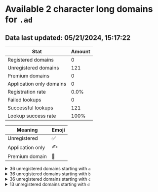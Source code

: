 # Available 2 character long domains for `.ad`

## Data last updated: 05/21/2024, 15:17:22

|Stat|Amount|
|--|--|
|Registered domains|0|
|Unregistered domains|121|
|Premium domains|0|
|Application only domains|0|
|Registration rate|0.0%|
|Failed lookups|0|
|Successful lookups|121|
|Lookup success rate|100%|


|Meaning|Emoji|
|--|--|
|Unregistered|:white_check_mark:|
|Application only|:writing_hand:|
|Premium domain|:gem:|

<details>
<summary>36 unregistered domains starting with <bold><code>a</code></bold></summary>

|Type|Domain|
|--|--|
|:white_check_mark:|`a0.ad`|
|:white_check_mark:|`a1.ad`|
|:white_check_mark:|`a2.ad`|
|:white_check_mark:|`a3.ad`|
|:white_check_mark:|`a4.ad`|
|:white_check_mark:|`a5.ad`|
|:white_check_mark:|`a6.ad`|
|:white_check_mark:|`a7.ad`|
|:white_check_mark:|`a8.ad`|
|:white_check_mark:|`a9.ad`|
|:white_check_mark:|`aa.ad`|
|:white_check_mark:|`ab.ad`|
|:white_check_mark:|`ac.ad`|
|:white_check_mark:|`ad.ad`|
|:white_check_mark:|`ae.ad`|
|:white_check_mark:|`af.ad`|
|:white_check_mark:|`ag.ad`|
|:white_check_mark:|`ah.ad`|
|:white_check_mark:|`ai.ad`|
|:white_check_mark:|`aj.ad`|
|:white_check_mark:|`ak.ad`|
|:white_check_mark:|`al.ad`|
|:white_check_mark:|`am.ad`|
|:white_check_mark:|`an.ad`|
|:white_check_mark:|`ao.ad`|
|:white_check_mark:|`ap.ad`|
|:white_check_mark:|`aq.ad`|
|:white_check_mark:|`ar.ad`|
|:white_check_mark:|`as.ad`|
|:white_check_mark:|`at.ad`|
|:white_check_mark:|`au.ad`|
|:white_check_mark:|`av.ad`|
|:white_check_mark:|`aw.ad`|
|:white_check_mark:|`ax.ad`|
|:white_check_mark:|`ay.ad`|
|:white_check_mark:|`az.ad`|
</details>
<details>
<summary>36 unregistered domains starting with <bold><code>b</code></bold></summary>

|Type|Domain|
|--|--|
|:white_check_mark:|`b0.ad`|
|:white_check_mark:|`b1.ad`|
|:white_check_mark:|`b2.ad`|
|:white_check_mark:|`b3.ad`|
|:white_check_mark:|`b4.ad`|
|:white_check_mark:|`b5.ad`|
|:white_check_mark:|`b6.ad`|
|:white_check_mark:|`b7.ad`|
|:white_check_mark:|`b8.ad`|
|:white_check_mark:|`b9.ad`|
|:white_check_mark:|`ba.ad`|
|:white_check_mark:|`bb.ad`|
|:white_check_mark:|`bc.ad`|
|:white_check_mark:|`bd.ad`|
|:white_check_mark:|`be.ad`|
|:white_check_mark:|`bf.ad`|
|:white_check_mark:|`bg.ad`|
|:white_check_mark:|`bh.ad`|
|:white_check_mark:|`bi.ad`|
|:white_check_mark:|`bj.ad`|
|:white_check_mark:|`bk.ad`|
|:white_check_mark:|`bl.ad`|
|:white_check_mark:|`bm.ad`|
|:white_check_mark:|`bn.ad`|
|:white_check_mark:|`bo.ad`|
|:white_check_mark:|`bp.ad`|
|:white_check_mark:|`bq.ad`|
|:white_check_mark:|`br.ad`|
|:white_check_mark:|`bs.ad`|
|:white_check_mark:|`bt.ad`|
|:white_check_mark:|`bu.ad`|
|:white_check_mark:|`bv.ad`|
|:white_check_mark:|`bw.ad`|
|:white_check_mark:|`bx.ad`|
|:white_check_mark:|`by.ad`|
|:white_check_mark:|`bz.ad`|
</details>
<details>
<summary>36 unregistered domains starting with <bold><code>c</code></bold></summary>

|Type|Domain|
|--|--|
|:white_check_mark:|`c0.ad`|
|:white_check_mark:|`c1.ad`|
|:white_check_mark:|`c2.ad`|
|:white_check_mark:|`c3.ad`|
|:white_check_mark:|`c4.ad`|
|:white_check_mark:|`c5.ad`|
|:white_check_mark:|`c6.ad`|
|:white_check_mark:|`c7.ad`|
|:white_check_mark:|`c8.ad`|
|:white_check_mark:|`c9.ad`|
|:white_check_mark:|`ca.ad`|
|:white_check_mark:|`cb.ad`|
|:white_check_mark:|`cc.ad`|
|:white_check_mark:|`cd.ad`|
|:white_check_mark:|`ce.ad`|
|:white_check_mark:|`cf.ad`|
|:white_check_mark:|`cg.ad`|
|:white_check_mark:|`ch.ad`|
|:white_check_mark:|`ci.ad`|
|:white_check_mark:|`cj.ad`|
|:white_check_mark:|`ck.ad`|
|:white_check_mark:|`cl.ad`|
|:white_check_mark:|`cm.ad`|
|:white_check_mark:|`cn.ad`|
|:white_check_mark:|`co.ad`|
|:white_check_mark:|`cp.ad`|
|:white_check_mark:|`cq.ad`|
|:white_check_mark:|`cr.ad`|
|:white_check_mark:|`cs.ad`|
|:white_check_mark:|`ct.ad`|
|:white_check_mark:|`cu.ad`|
|:white_check_mark:|`cv.ad`|
|:white_check_mark:|`cw.ad`|
|:white_check_mark:|`cx.ad`|
|:white_check_mark:|`cy.ad`|
|:white_check_mark:|`cz.ad`|
</details>
<details>
<summary>13 unregistered domains starting with <bold><code>d</code></bold></summary>

|Type|Domain|
|--|--|
|:white_check_mark:|`da.ad`|
|:white_check_mark:|`db.ad`|
|:white_check_mark:|`dc.ad`|
|:white_check_mark:|`dd.ad`|
|:white_check_mark:|`de.ad`|
|:white_check_mark:|`df.ad`|
|:white_check_mark:|`dg.ad`|
|:white_check_mark:|`dh.ad`|
|:white_check_mark:|`di.ad`|
|:white_check_mark:|`dj.ad`|
|:white_check_mark:|`dk.ad`|
|:white_check_mark:|`dl.ad`|
|:white_check_mark:|`dm.ad`|
</details>